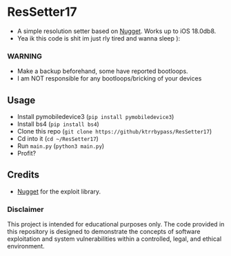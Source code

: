 # ResSetter17
- A simple resolution setter based on [Nugget](https://discord.gg/cowabunga). Works up to iOS 18.0db8.
- Yea ik this code is shit im just rly tired and wanna sleep ):

### WARNING
- Make a backup beforehand, some have reported bootloops.
- I am NOT responsible for any bootloops/bricking of your devices

## Usage
- Install pymobiledevice3 (`pip install pymobiledevice3`)
- Install bs4 (`pip install bs4`)
- Clone this repo (`git clone https://github/ktrrbypass/ResSetter17`)
- Cd into it (`cd ~/ResSetter17`)
- Run `main.py` (`python3 main.py`)
- Profit?

## Credits
- [Nugget](https://github.com/leminlimez/Nugget) for the exploit library.

### Disclaimer
This project is intended for educational purposes only. The code provided in this repository is designed to demonstrate the concepts of software exploitation and system vulnerabilities within a controlled, legal, and ethical environment.
